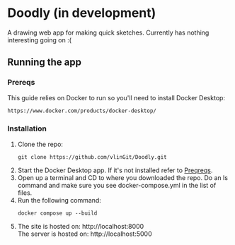 # Doodly (in development)

A drawing web app for making quick sketches. Currently has nothing interesting going on :(

## Running the app
### Prereqs
This guide relies on Docker to run so you'll need to install Docker Desktop:
```sh
https://www.docker.com/products/docker-desktop/
```

### Installation
1. Clone the repo:
    ```
    git clone https://github.com/vlinGit/Doodly.git
    ```
2. Start the Docker Desktop app. If it's not installed refer to <a href="#Prereqs">Preqreqs</a>.
3. Open up a terminal and CD to where you downloaded the repo. Do an ls command and make sure you see docker-compose.yml in the list of files.
4. Run the following command:
    ```
    docker compose up --build
    ```
5. The site is hosted on: http://localhost:8000 <br> The server is hosted on: http://localhost:5000
